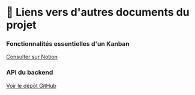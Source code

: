 # 🔗 Liens vers d'autres documents du projet

### Fonctionnalités essentielles d'un Kanban
[Consulter sur Notion](https://openclassrooms.notion.site/edb567e405e54359b080c0b8ace97843?v=950a6220aca842afa184c9ec3cbc4206)

### API du backend
[Voir le dépôt GitHub](https://github.com/MashFr/OC-Vitesse-Backend)

